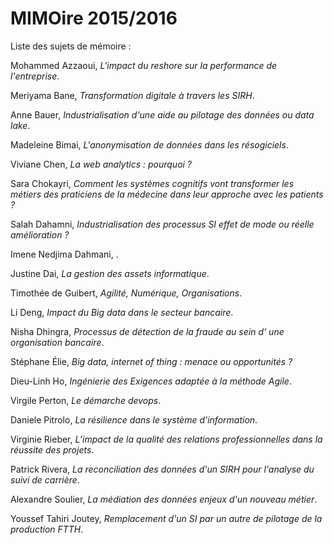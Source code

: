 # MIMOire 2015/2016

Liste des sujets de mémoire :

Mohammed Azzaoui, *L'impact du reshore sur la performance de l'entreprise*.

Meriyama Bane, *Transformation digitale à travers les SIRH*.

Anne Bauer, *Industrialisation d'une aide au pilotage des données ou data lake*.

Madeleine Bimai, *L'anonymisation de données dans les résogiciels*.

Viviane Chen, *La web analytics : pourquoi ?*

Sara Chokayri, *Comment les systèmes cognitifs vont transformer les métiers des praticiens de la médecine dans leur approche avec les patients ?*

Salah Dahamni, *Industrialisation des processus SI effet de mode ou réelle amélioration ?*

Imene Nedjima Dahmani, .

Justine Dai, *La gestion des assets informatique*.

Timothée de Guibert, *Agilité, Numérique, Organisations*.

Li Deng, *Impact du Big data dans le secteur bancaire*.

Nisha Dhingra, *Processus de détection de la fraude au sein d' une organisation bancaire*.

Stéphane Élie, *Big data,  internet of thing  : menace ou opportunités ?*

Dieu-Linh Ho, *Ingénierie des Exigences adaptée à la méthode Agile*.

Virgile Perton, *Le démarche devops*.

Daniele Pitrolo, *La résilience dans le système d'information*.

Virginie Rieber, *L’impact de la qualité des relations professionnelles dans la réussite des projets*.

Patrick Rivera, *La reconciliation des données d'un SIRH pour l'analyse du suivi de carrière*.

Alexandre Soulier, *La médiation des données enjeux d'un nouveau métier*.

Youssef Tahiri Joutey, *Remplacement d'un SI par un autre de pilotage de la production FTTH*.
